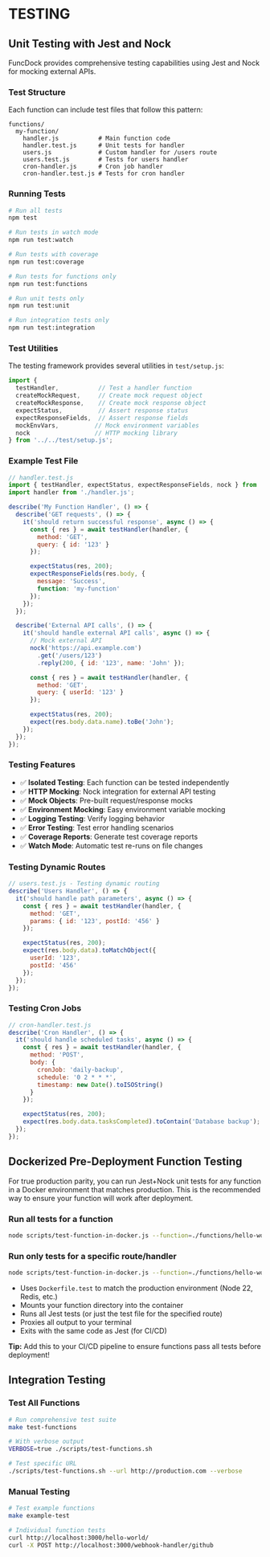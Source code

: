 # TESTING

## Unit Testing with Jest and Nock

FuncDock provides comprehensive testing capabilities using Jest and Nock for mocking external APIs.

### Test Structure

Each function can include test files that follow this pattern:

```
functions/
  my-function/
    handler.js           # Main function code
    handler.test.js      # Unit tests for handler
    users.js             # Custom handler for /users route
    users.test.js        # Tests for users handler
    cron-handler.js      # Cron job handler
    cron-handler.test.js # Tests for cron handler
```

### Running Tests

```bash
# Run all tests
npm test

# Run tests in watch mode
npm run test:watch

# Run tests with coverage
npm run test:coverage

# Run tests for functions only
npm run test:functions

# Run unit tests only
npm run test:unit

# Run integration tests only
npm run test:integration
```

### Test Utilities

The testing framework provides several utilities in `test/setup.js`:

```javascript
import { 
  testHandler,           // Test a handler function
  createMockRequest,     // Create mock request object
  createMockResponse,    // Create mock response object
  expectStatus,          // Assert response status
  expectResponseFields,  // Assert response fields
  mockEnvVars,          // Mock environment variables
  nock                  // HTTP mocking library
} from '../../test/setup.js';
```

### Example Test File

```javascript
// handler.test.js
import { testHandler, expectStatus, expectResponseFields, nock } from '../../test/setup.js';
import handler from './handler.js';

describe('My Function Handler', () => {
  describe('GET requests', () => {
    it('should return successful response', async () => {
      const { res } = await testHandler(handler, {
        method: 'GET',
        query: { id: '123' }
      });

      expectStatus(res, 200);
      expectResponseFields(res.body, {
        message: 'Success',
        function: 'my-function'
      });
    });
  });

  describe('External API calls', () => {
    it('should handle external API calls', async () => {
      // Mock external API
      nock('https://api.example.com')
        .get('/users/123')
        .reply(200, { id: '123', name: 'John' });

      const { res } = await testHandler(handler, {
        method: 'GET',
        query: { userId: '123' }
      });

      expectStatus(res, 200);
      expect(res.body.data.name).toBe('John');
    });
  });
});
```

### Testing Features

- ✅ **Isolated Testing**: Each function can be tested independently
- ✅ **HTTP Mocking**: Nock integration for external API testing
- ✅ **Mock Objects**: Pre-built request/response mocks
- ✅ **Environment Mocking**: Easy environment variable mocking
- ✅ **Logging Testing**: Verify logging behavior
- ✅ **Error Testing**: Test error handling scenarios
- ✅ **Coverage Reports**: Generate test coverage reports
- ✅ **Watch Mode**: Automatic test re-runs on file changes

### Testing Dynamic Routes

```javascript
// users.test.js - Testing dynamic routing
describe('Users Handler', () => {
  it('should handle path parameters', async () => {
    const { res } = await testHandler(handler, {
      method: 'GET',
      params: { id: '123', postId: '456' }
    });

    expectStatus(res, 200);
    expect(res.body.data).toMatchObject({
      userId: '123',
      postId: '456'
    });
  });
});
```

### Testing Cron Jobs

```javascript
// cron-handler.test.js
describe('Cron Handler', () => {
  it('should handle scheduled tasks', async () => {
    const { res } = await testHandler(handler, {
      method: 'POST',
      body: {
        cronJob: 'daily-backup',
        schedule: '0 2 * * *',
        timestamp: new Date().toISOString()
      }
    });

    expectStatus(res, 200);
    expect(res.body.data.tasksCompleted).toContain('Database backup');
  });
});
```

## Dockerized Pre-Deployment Function Testing

For true production parity, you can run Jest+Nock unit tests for any function in a Docker environment that matches production. This is the recommended way to ensure your function will work after deployment.

### Run all tests for a function
```bash
node scripts/test-function-in-docker.js --function=./functions/hello-world
```

### Run only tests for a specific route/handler
```bash
node scripts/test-function-in-docker.js --function=./functions/hello-world --route=/greet
```

- Uses `Dockerfile.test` to match the production environment (Node 22, Redis, etc.)
- Mounts your function directory into the container
- Runs all Jest tests (or just the test file for the specified route)
- Proxies all output to your terminal
- Exits with the same code as Jest (for CI/CD)

**Tip:** Add this to your CI/CD pipeline to ensure functions pass all tests before deployment!

## Integration Testing

### Test All Functions
```bash
# Run comprehensive test suite
make test-functions

# With verbose output
VERBOSE=true ./scripts/test-functions.sh

# Test specific URL
./scripts/test-functions.sh --url http://production.com --verbose
```

### Manual Testing
```bash
# Test example functions
make example-test

# Individual function tests
curl http://localhost:3000/hello-world/
curl -X POST http://localhost:3000/webhook-handler/github
``` 